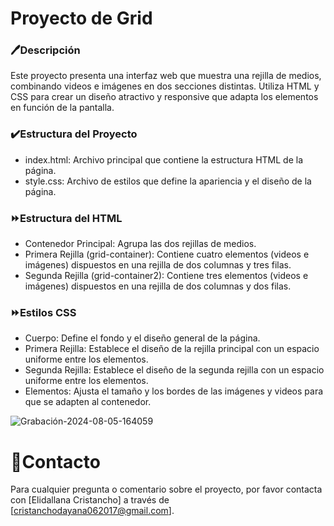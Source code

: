 # Proyecto de Grid
### 🖊️Descripción
  Este proyecto presenta una interfaz web que muestra una rejilla de medios, combinando videos e imágenes en dos secciones distintas. Utiliza HTML y CSS para crear un diseño atractivo y responsive que adapta los elementos en función de la pantalla.

### ✔️Estructura del Proyecto
 - index.html: Archivo principal que contiene la estructura HTML de la página.
 - style.css: Archivo de estilos que define la apariencia y el diseño de la página.

### ⏩Estructura del HTML
 - Contenedor Principal: Agrupa las dos rejillas de medios.
 - Primera Rejilla (grid-container): Contiene cuatro elementos (videos e imágenes) dispuestos en una rejilla de dos columnas y tres filas.
 - Segunda Rejilla (grid-container2): Contiene tres elementos (videos e imágenes) dispuestos en una rejilla de dos columnas y dos filas.
   
### ⏩Estilos CSS
 - Cuerpo: Define el fondo y el diseño general de la página.
 - Primera Rejilla: Establece el diseño de la rejilla principal con un espacio uniforme entre los elementos.
 - Segunda Rejilla: Establece el diseño de la segunda rejilla con un espacio uniforme entre los elementos.
 - Elementos: Ajusta el tamaño y los bordes de las imágenes y videos para que se adapten al contenedor.

![Grabación-2024-08-05-164059](https://github.com/user-attachments/assets/c384f558-21c4-4e8e-a90a-37fae32d9d62)

# 📱Contacto
   Para cualquier pregunta o comentario sobre el proyecto, por favor contacta con [Elidallana Cristancho] a través de [cristanchodayana062017@gmail.com].

